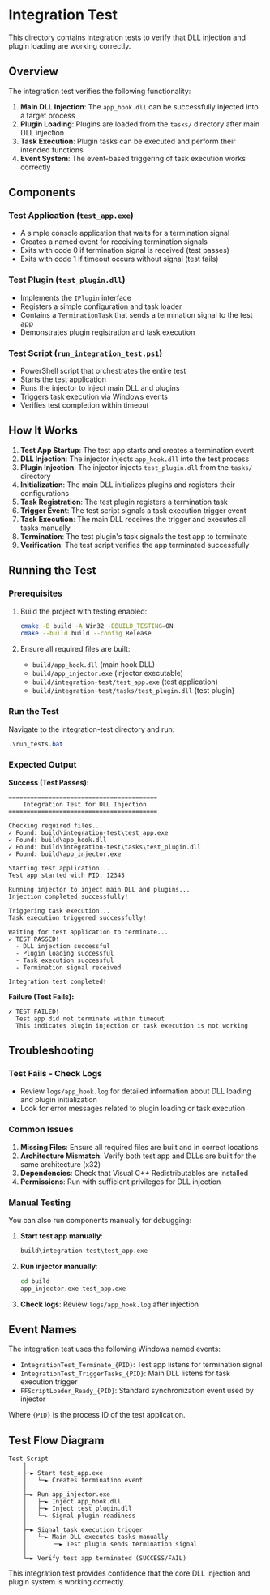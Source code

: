 # Integration Test

This directory contains integration tests to verify that DLL injection and plugin loading are working correctly.

## Overview

The integration test verifies the following functionality:

1. **Main DLL Injection**: The `app_hook.dll` can be successfully injected into a target process
2. **Plugin Loading**: Plugins are loaded from the `tasks/` directory after main DLL injection
3. **Task Execution**: Plugin tasks can be executed and perform their intended functions
4. **Event System**: The event-based triggering of task execution works correctly

## Components

### Test Application (`test_app.exe`)
- A simple console application that waits for a termination signal
- Creates a named event for receiving termination signals
- Exits with code 0 if termination signal is received (test passes)  
- Exits with code 1 if timeout occurs without signal (test fails)

### Test Plugin (`test_plugin.dll`)
- Implements the `IPlugin` interface
- Registers a simple configuration and task loader
- Contains a `TerminationTask` that sends a termination signal to the test app
- Demonstrates plugin registration and task execution

### Test Script (`run_integration_test.ps1`)
- PowerShell script that orchestrates the entire test
- Starts the test application
- Runs the injector to inject main DLL and plugins
- Triggers task execution via Windows events
- Verifies test completion within timeout

## How It Works

1. **Test App Startup**: The test app starts and creates a termination event
2. **DLL Injection**: The injector injects `app_hook.dll` into the test process
3. **Plugin Injection**: The injector injects `test_plugin.dll` from the `tasks/` directory
4. **Initialization**: The main DLL initializes plugins and registers their configurations
5. **Task Registration**: The test plugin registers a termination task
6. **Trigger Event**: The test script signals a task execution trigger event
7. **Task Execution**: The main DLL receives the trigger and executes all tasks manually
8. **Termination**: The test plugin's task signals the test app to terminate
9. **Verification**: The test script verifies the app terminated successfully

## Running the Test

### Prerequisites

1. Build the project with testing enabled:
   ```bash
   cmake -B build -A Win32 -DBUILD_TESTING=ON
   cmake --build build --config Release
   ```

2. Ensure all required files are built:
   - `build/app_hook.dll` (main hook DLL)
   - `build/app_injector.exe` (injector executable)
   - `build/integration-test/test_app.exe` (test application)
   - `build/integration-test/tasks/test_plugin.dll` (test plugin)

### Run the Test

Navigate to the integration-test directory and run:

```powershell
.\run_tests.bat
```


### Expected Output

**Success (Test Passes):**
```
=========================================
    Integration Test for DLL Injection
=========================================

Checking required files...
✓ Found: build\integration-test\test_app.exe
✓ Found: build\app_hook.dll
✓ Found: build\integration-test\tasks\test_plugin.dll
✓ Found: build\app_injector.exe

Starting test application...
Test app started with PID: 12345

Running injector to inject main DLL and plugins...
Injection completed successfully!

Triggering task execution...
Task execution triggered successfully!

Waiting for test application to terminate...
✓ TEST PASSED!
  - DLL injection successful
  - Plugin loading successful  
  - Task execution successful
  - Termination signal received

Integration test completed!
```

**Failure (Test Fails):**
```
✗ TEST FAILED!
  Test app did not terminate within timeout
  This indicates plugin injection or task execution is not working
```

## Troubleshooting

### Test Fails - Check Logs
- Review `logs/app_hook.log` for detailed information about DLL loading and plugin initialization
- Look for error messages related to plugin loading or task execution

### Common Issues

1. **Missing Files**: Ensure all required files are built and in correct locations
2. **Architecture Mismatch**: Verify both test app and DLLs are built for the same architecture (x32)
3. **Dependencies**: Check that Visual C++ Redistributables are installed
4. **Permissions**: Run with sufficient privileges for DLL injection

### Manual Testing

You can also run components manually for debugging:

1. **Start test app manually**:
   ```bash
   build\integration-test\test_app.exe
   ```

2. **Run injector manually**:
   ```bash
   cd build
   app_injector.exe test_app.exe
   ```

3. **Check logs**: Review `logs/app_hook.log` after injection

## Event Names

The integration test uses the following Windows named events:

- `IntegrationTest_Terminate_{PID}`: Test app listens for termination signal
- `IntegrationTest_TriggerTasks_{PID}`: Main DLL listens for task execution trigger
- `FFScriptLoader_Ready_{PID}`: Standard synchronization event used by injector

Where `{PID}` is the process ID of the test application.

## Test Flow Diagram

```
Test Script
    │
    ├─► Start test_app.exe
    │   └─► Creates termination event
    │
    ├─► Run app_injector.exe
    │   ├─► Inject app_hook.dll
    │   ├─► Inject test_plugin.dll
    │   └─► Signal plugin readiness
    │
    ├─► Signal task execution trigger
    │   └─► Main DLL executes tasks manually
    │       └─► Test plugin sends termination signal
    │
    └─► Verify test app terminated (SUCCESS/FAIL)
```

This integration test provides confidence that the core DLL injection and plugin system is working correctly. 
